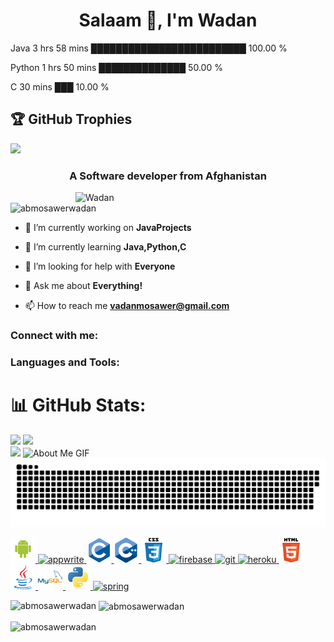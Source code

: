 <h1 align="center">Salaam 👋, I'm Wadan</h1>

Java   3 hrs 58 mins     █████████████████████████   100.00 %

Python 1 hrs 50 mins      ██████████████   50.00 %

C  30 mins      ███     10.00 %


## 🏆 GitHub Trophies
![](https://github-profile-trophy.vercel.app/?username=AbMosawerWadan&theme=radical&no-frame=false&no-bg=true&margin-w=4)
<h3 align="center">A Software developer from Afghanistan</h3>

<img align="right" alt="Wadan" width = "400" src ="https://media3.giphy.com/media/bGgsc5mWoryfgKBx1u/200w.gif?cid=6c09b9524u8vwawf6vxfms1w963j8ux5o3c0cc9ws6g5zb81&ep=v1_gifs_search&rid=200w.gif&ct=g">
<p align="left"> <img src="https://komarev.com/ghpvc/?username=abmosawerwadan&label=Profile%20views&color=0e75b6&style=flat" alt="abmosawerwadan" /> </p>

- 🔭 I’m currently working on **JavaProjects**

- 🌱 I’m currently learning **Java,Python,C**

- 🤝 I’m looking for help with **Everyone**

- 💬 Ask me about **Everything!**

- 📫 How to reach me **vadanmosawer@gmail.com**

<h3 align="left">Connect with me:</h3>
<p align="left">
</p>
<h3 align="left">Languages and Tools:</h3>

# 📊 GitHub Stats:
![](https://github-readme-stats.vercel.app/api/top-langs/?username=AbMosawerWadan&theme=radical&border=false&include_all_commits=true&count_private=true&layout=compact)
![](https://github-readme-stats.vercel.app/api?username=AbMosawerWadan&theme=radical&_border=false&include_all_commits=true&count_private=true)<br/>
![](https://github-readme-streak-stats.herokuapp.com/?user=AbMosawerWadan&theme=radical&hide_border=false)
<img src="https://github.com/7oSkaaa/7oSkaaa/blob/main/Images/about_me.gif?raw=true" alt="About Me GIF" width="180px">
<br/>
![snake gif](https://github.com/AbMosawerWadan/AbMosawerWadan/blob/output/github-snake-dark.svg)

<!--START_SECTION:waka-->

<p align="left"> <a href="https://developer.android.com" target="_blank" rel="noreferrer"> <img src="https://raw.githubusercontent.com/devicons/devicon/master/icons/android/android-original-wordmark.svg" alt="android" width="40" height="40"/> </a> <a href="https://appwrite.io" target="_blank" rel="noreferrer"> <img src="https://www.vectorlogo.zone/logos/appwriteio/appwriteio-icon.svg" alt="appwrite" width="40" height="40"/> </a> <a href="https://www.cprogramming.com/" target="_blank" rel="noreferrer"> <img src="https://raw.githubusercontent.com/devicons/devicon/master/icons/c/c-original.svg" alt="c" width="40" height="40"/> </a> <a href="https://www.w3schools.com/cpp/" target="_blank" rel="noreferrer"> <img src="https://raw.githubusercontent.com/devicons/devicon/master/icons/cplusplus/cplusplus-original.svg" alt="cplusplus" width="40" height="40"/> </a> <a href="https://www.w3schools.com/css/" target="_blank" rel="noreferrer"> <img src="https://raw.githubusercontent.com/devicons/devicon/master/icons/css3/css3-original-wordmark.svg" alt="css3" width="40" height="40"/> </a> <a href="https://firebase.google.com/" target="_blank" rel="noreferrer"> <img src="https://www.vectorlogo.zone/logos/firebase/firebase-icon.svg" alt="firebase" width="40" height="40"/> </a> <a href="https://git-scm.com/" target="_blank" rel="noreferrer"> <img src="https://www.vectorlogo.zone/logos/git-scm/git-scm-icon.svg" alt="git" width="40" height="40"/> </a> <a href="https://heroku.com" target="_blank" rel="noreferrer"> <img src="https://www.vectorlogo.zone/logos/heroku/heroku-icon.svg" alt="heroku" width="40" height="40"/> </a> <a href="https://www.w3.org/html/" target="_blank" rel="noreferrer"> <img src="https://raw.githubusercontent.com/devicons/devicon/master/icons/html5/html5-original-wordmark.svg" alt="html5" width="40" height="40"/> </a> <a href="https://www.java.com" target="_blank" rel="noreferrer"> <img src="https://raw.githubusercontent.com/devicons/devicon/master/icons/java/java-original.svg" alt="java" width="40" height="40"/> </a> <a href="https://www.mysql.com/" target="_blank" rel="noreferrer"> <img src="https://raw.githubusercontent.com/devicons/devicon/master/icons/mysql/mysql-original-wordmark.svg" alt="mysql" width="40" height="40"/> </a> <a href="https://www.python.org" target="_blank" rel="noreferrer"> <img src="https://raw.githubusercontent.com/devicons/devicon/master/icons/python/python-original.svg" alt="python" width="40" height="40"/> </a> <a href="https://spring.io/" target="_blank" rel="noreferrer"> <img src="https://www.vectorlogo.zone/logos/springio/springio-icon.svg" alt="spring" width="40" height="40"/> </a> </p>

<p><img align="left" src="https://github-readme-stats.vercel.app/api/top-langs?username=abmosawerwadan&show_icons=true&locale=en&layout=compact" alt="abmosawerwadan" /></p>

<p>&nbsp;<img align="center" src="https://github-readme-stats.vercel.app/api?username=abmosawerwadan&show_icons=true&locale=en" alt="abmosawerwadan" /></p>

<p><img align="center" src="https://github-readme-streak-stats.herokuapp.com/?user=abmosawerwadan&" alt="abmosawerwadan" /></p>

